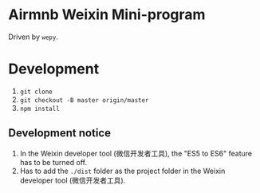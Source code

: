 # Airmnb Weixin Mini-program
Driven by `wepy`.

# Development
1. `git clone`
2. `git checkout -B master origin/master`
3. `npm install`

## Development notice
1. In the Weixin developer tool (微信开发者工具), the "ES5 to ES6" feature has to be turned off.
2. Has to add the `./dist` folder as the project folder in the Weixin developer tool (微信开发者工具).
